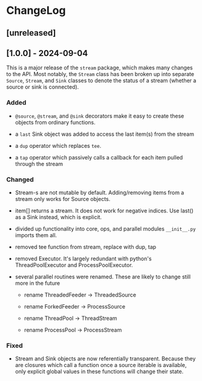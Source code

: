 # ChangeLog

## [unreleased]


## [1.0.0] - 2024-09-04

This is a major release of the `stream` package, which
makes many changes to the API.  Most notably, the `Stream`
class has been broken up into separate `Source`, `Stream`, and `Sink`
classes to denote the status of a stream (whether a source
or sink is connected).

### Added

- `@source`, `@stream`, and `@sink` decorators make it easy to
  create these objects from ordinary functions.

- a `last` Sink object was added to access the last item(s) from the stream

- a `dup` operator which replaces `tee`.

- a `tap` operator which passively calls a callback for each item
  pulled through the stream

### Changed

- Stream-s are not mutable by default.  Adding/removing items
  from a stream only works for Source objects.

- item[] returns a stream.  It does not work for negative indices.
  Use last() as a Sink instead, which is explicit.

- divided up functionality into core, ops, and parallel
  modules `__init__.py` imports them all.

- removed tee function from stream, replace with dup, tap

- removed Executor. It's largely redundant with python's
  ThreadPoolExecutor and ProcessPoolExecutor.

- several parallel routines were renamed.  These are likely
  to change still more in the future

    * rename ThreadedFeeder -> ThreadedSource

    * rename ForkedFeeder   -> ProcessSource

    * rename ThreadPool     -> ThreadStream

    * rename ProcessPool    -> ProcessStream

### Fixed

- Stream and Sink objects are now referentially transparent.
  Because they are closures which call a function once a source
  iterable is available, only explicit global values in these
  functions will change their state.

